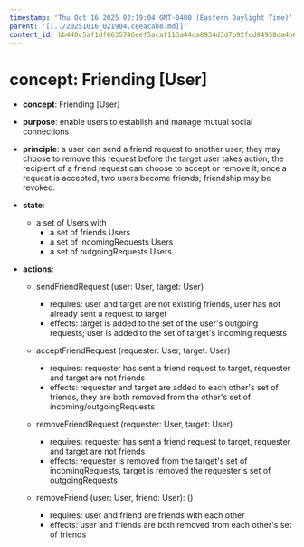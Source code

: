 ```yaml
---
timestamp: 'Thu Oct 16 2025 02:19:04 GMT-0400 (Eastern Daylight Time)'
parent: '[[../20251016_021904.ceeacab8.md]]'
content_id: bb440c5af1df6635746eef5acaf113a44da8934d3d7b92fcd84958da4b63af66
---
```


# concept: Friending \[User]

* **concept**: Friending \[User]

* **purpose**: enable users to establish and manage mutual social connections

* **principle**: a user can send a friend request to another user; they may choose to remove this request before the target user takes action; the recipient of a friend request can choose to accept or remove it; once a request is accepted, two users become friends; friendship may be revoked.

* **state**:
  * a set of Users with
    * a set of friends Users
    * a set of incomingRequests Users
    * a set of outgoingRequests Users

* **actions**:
  * sendFriendRequest (user: User, target: User)
    * requires: user and target are not existing friends, user has not already sent a request to target
    * effects: target is added to the set of the user's outgoing requests; user is added to the set of target's incoming requests

  * acceptFriendRequest (requester: User, target: User)
    * requires: requester has sent a friend request to target, requester and target are not friends
    * effects: requester and target are added to each other's set of friends, they are both removed from the other's set of incoming/outgoingRequests

  * removeFriendRequest (requester: User, target: User)
    * requires: requester has sent a friend request to target, requester and target are not friends
    * effects: requester is removed from the target's set of incomingRequests, target is removed the requester's set of outgoingRequests

  * removeFriend (user: User, friend: User): ()
    * requires: user and friend are friends with each other
    * effects: user and friends are both removed from each other's set of friends

